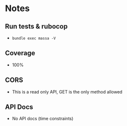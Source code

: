 # Notes

## Run tests & rubocop

- `bundle exec massa -V`

## Coverage

- 100%

## CORS

- This is a read only API, GET is the only method allowed

## API Docs

- No API docs (time constraints)